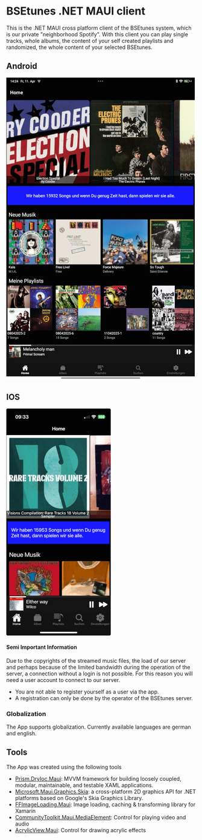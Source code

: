 # BSEtunes .NET MAUI client

This is the .NET MAUI cross platform client of the BSEtunes system, which is our private "neighborhood Spotify". With this client you can play single tracks, whole albums, the content of your self created playlists and randomized, the whole content of your selected BSEtunes.

## Android
![BSEtunes Android Homescreen](/docs/images/android-tabled-home-screen-800.jpg)

## IOS

![BSEtunes IOS Homescreen](/docs/images/ios-homescreen.800.jpg)

#### Semi Important Information

Due to the copyrights of the streamed music files, the load of our server and perhaps because of the limited bandwidth during the operation of the server, a connection without a login is not possible. For this reason you will need a user account to connect to our server.

- You are not able to register yourself as a user via the app.
- A registration can only be done by the operator of the BSEtunes server.

### Globalization
The App supports globalization. Currently available languages are german and english.

## Tools

The App was created using the following tools
- [Prism.DryIoc.Maui](https://prismlibrary.com): MVVM framework for building loosely coupled, modular, maintainable, and testable XAML applications.
- [Microsoft.Maui.Graphics.Skia](https://github.com/dotnet/maui): a cross-platform 2D graphics API for .NET platforms based on Google's Skia Graphics Library.
- [FFImageLoading.Maui](https://github.com/microspaze/FFImageLoading.Maui): Image loading, caching & transforming library for Xamarin
- [CommunityToolkit.Maui.MediaElement](https://github.com/CommunityToolkit/Maui): Control for playing video and audio
- [AcrylicView.Maui](https://github.com/sswi/AcrylicView.MAUI): Control for drawing acrylic effects

